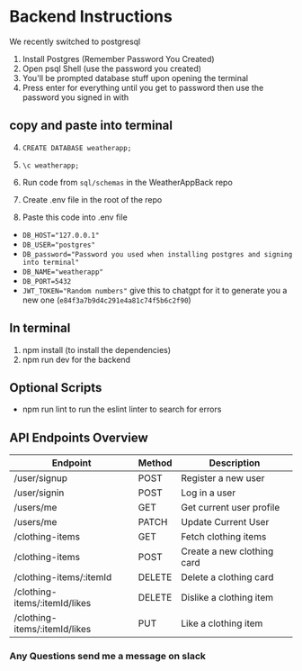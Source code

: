 # Backend Instructions

We recently switched to postgresql
1. Install Postgres (Remember Password You Created)
2. Open psql Shell (use the password you created)
3. You'll be prompted database stuff upon opening the terminal
4. Press enter for everything until you get to password then use the password you signed in with
## copy and paste into terminal

4. `CREATE DATABASE weatherapp;`
5. `\c weatherapp;`

6. Run code from `sql/schemas` in the WeatherAppBack repo
7. Create .env file in the root of the repo
8. Paste this code into .env file

- `DB_HOST="127.0.0.1"`
- `DB_USER="postgres"`
- `DB_password="Password you used when installing postgres and signing into terminal"`
- `DB_NAME="weatherapp"`
- `DB_PORT=5432`
- `JWT_TOKEN="Random numbers"` give this to chatgpt for it to generate you a new one (`e84f3a7b9d4c291e4a81c74f5b6c2f90`)
## In terminal
1. npm install (to install the dependencies)
2. npm run dev for the backend
## Optional Scripts
- npm run lint to run the eslint linter to search for errors

## API Endpoints Overview

| **Endpoint**                  | **Method** | **Description**            |
| ----------------------------- | ---------- | -------------------------- |
| /user/signup                  | POST       | Register a new user        |
| /user/signin                  | POST       | Log in a user              |
| /users/me                     | GET        | Get current user profile   |
| /users/me                     | PATCH      | Update Current User        |
| /clothing-items               | GET        | Fetch clothing items       |
| /clothing-items               | POST       | Create a new clothing card |
| /clothing-items/:itemId       | DELETE     | Delete a clothing card     |
| /clothing-items/:itemId/likes | DELETE     | Dislike a clothing item    |
| /clothing-items/:itemId/likes | PUT        | Like a clothing item       |


### Any Questions send me a message on slack
